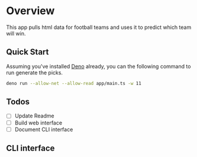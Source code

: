 # Overview

This app pulls html data for football teams and uses it to predict which team
will win.

## Quick Start

Assuming you've installed [Deno](https://deno.land/#installation) already, you can the following command to run generate the picks.

```sh
deno run --allow-net --allow-read app/main.ts -w 11
```

## Todos

- [ ] Update Readme
- [ ] Build web interface
- [ ] Document CLI interface

## CLI interface
